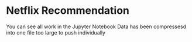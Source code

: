 # Netflix Recommendation

You can see all work in the Jupyter Notebook
Data has been compressesd into one file too large to push individually
